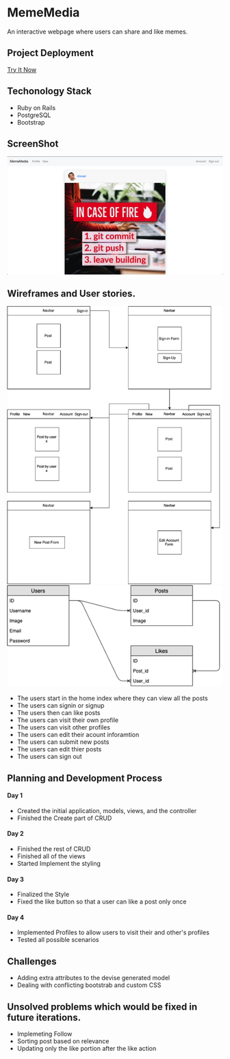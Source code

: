 <!-- md -> markdown -->
<!-- Github markdown -->

# MemeMedia
An interactive webpage where users can share and like memes.

## Project Deployment
[Try It Now](https://floating-inlet-54957.herokuapp.com/)

<!-- Tech list -->
## Techonology Stack
* Ruby on Rails
* PostgreSQL
* Bootstrap

## ScreenShot
<!-- Image -->
![webpageImage](app/assets/images/screenshot.png)

## Wireframes and User stories.
![webpageImage](app/assets/images/wireframe.png)
![webpageImage](app/assets/images/erd.png)
* The users start in the home index where they can view all the posts
* The users can signin or signup
* The users then can like posts
* The users can visit their own profile
* The users can visit other profiles
* The users can edit their acount inforamtion
* The users can submit new posts
* The users can edit thier posts
* The users can sign out

## Planning and Development Process
#### Day 1
* Created the initial application, models, views, and the controller
* Finished the Create part of CRUD

#### Day 2
* Finished the rest of CRUD
* Finished all of the views
* Started Implement the styling

#### Day 3
* Finalized the Style
* Fixed the like button so that a user can like a post only once

#### Day 4
* Implemented Profiles to allow users to visit their and other's profiles
* Tested all possible scenarios

## Challenges
* Adding extra attributes to the devise generated model
* Dealing with conflicting bootstrab and custom CSS

## Unsolved problems which would be fixed in future iterations.
* Implemeting Follow
* Sorting post based on relevance
* Updating only the like portion after the like action
